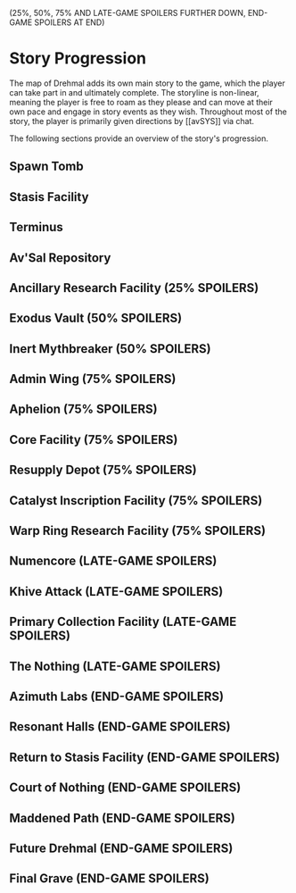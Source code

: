 (25%, 50%, 75% AND LATE-GAME SPOILERS FURTHER DOWN, END-GAME SPOILERS AT END)

# Story Progression

The map of Drehmal adds its own main story to the game, which the player can take part in and ultimately complete. The storyline is non-linear, meaning the player is free to roam as they please and can move at their own pace and engage in story events as they wish. Throughout most of the story, the player is primarily given directions by [[avSYS]] via chat.

The following sections provide an overview of the story's progression.

## Spawn Tomb

## Stasis Facility

## Terminus

## Av'Sal Repository

## Ancillary Research Facility (25% SPOILERS)

## Exodus Vault (50% SPOILERS)

## Inert Mythbreaker (50% SPOILERS)

## Admin Wing (75% SPOILERS)

## Aphelion (75% SPOILERS)

## Core Facility (75% SPOILERS)

## Resupply Depot (75% SPOILERS)

## Catalyst Inscription Facility (75% SPOILERS)

## Warp Ring Research Facility (75% SPOILERS)

## Numencore (LATE-GAME SPOILERS)

## Khive Attack (LATE-GAME SPOILERS)

## Primary Collection Facility (LATE-GAME SPOILERS)

## The Nothing (LATE-GAME SPOILERS)

## Azimuth Labs (END-GAME SPOILERS)

## Resonant Halls (END-GAME SPOILERS)

## Return to Stasis Facility (END-GAME SPOILERS)

## Court of Nothing (END-GAME SPOILERS)

## Maddened Path (END-GAME SPOILERS)

## Future Drehmal (END-GAME SPOILERS)

## Final Grave (END-GAME SPOILERS)
